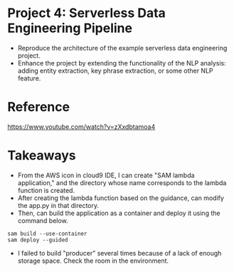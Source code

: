 # Project 4: Serverless Data Engineering Pipeline
- Reproduce the architecture of the example serverless data engineering project.
- Enhance the project by extending the functionality of the NLP analysis: adding entity extraction, key phrase extraction, or some other NLP feature.

# Reference
https://www.youtube.com/watch?v=zXxdbtamoa4

# Takeaways
- From the AWS icon in cloud9 IDE, I can create "SAM lambda application," and the directory whose name corresponds to the lambda function is created.
- After creating the lambda function based on the guidance, can modify the app.py in that directory.
- Then, can build the application as a container and deploy it using the command below.
```command
sam build --use-container
sam deploy --guided
```
  - I failed to build "producer" several times because of a lack of enough storage space. Check the room in the environment.
